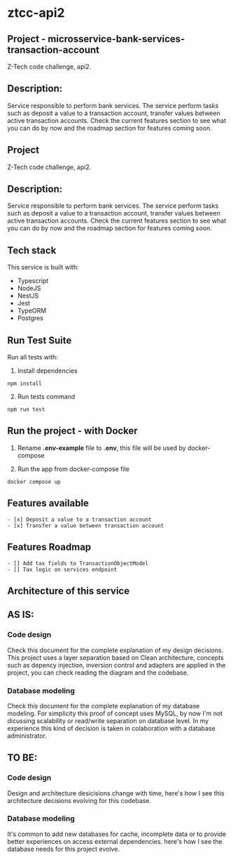 # ztcc-api2

## Project - microsservice-bank-services-transaction-account
Z-Tech code challenge, api2.

## Description:
Service responsible to perform bank services. The service perform tasks such as deposit a value to a transaction account, transfer values between active transaction accounts. Check the current features section to see what you can do by now and the roadmap section for features coming soon.

## Project
Z-Tech code challenge, api2.

## Description:
Service responsible to perform bank services. The service perform tasks such as deposit a value to a transaction account, transfer values between active transaction accounts. Check the current features section to see what you can do by now and the roadmap section for features coming soon.

## Tech stack
This service is built with:
- Typescript
- NodeJS
- NestJS
- Jest
- TypeORM
- Postgres

## Run Test Suite
Run all tests with:

1. Install dependencies
```
npm install
```
2. Run tests command
```
npm run test
```

## Run the project - with Docker

1. Rename **.env-example** file to **.env**, this file will be used by docker-compose

2. Run the app from docker-compose file
```
docker compose up
```

## Features available
    - [x] Deposit a value to a transaction account
    - [x] Transfer a value between transaction account

## Features Roadmap
    - [] Add tax fields to TransactionObjectModel
    - [] Tax logic on services endpoint

## Architecture of this service

## AS IS:
### Code design
Check this document for the complete explanation of my design decisions.
This project uses a layer separation based on Clean architecture, concepts such as depency injection, inversion control and adapters are applied in the project, you can check reading the diagram and the codebase.

### Database modeling
Check this document for the complete explanation of my database modeling.
For simplicity this proof of concept uses MySQL, by now I'm not dicussing scalability or read/write separation on database level. In my experience this kind of decision is taken in colaboration with a database administrator.

## TO BE:
### Code design
Design and architecture desicisions change with time, here's how I see this architecture decisions evolving for this codebase.

### Database modeling
It's common to add new databases for cache, incomplete data or to provide better experiences on access external dependencies. here's how I see the database needs for this project evolve.

